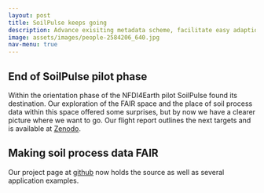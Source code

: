 ```yaml
---
layout: post
title: SoilPulse keeps going
description: Advance exisiting metadata scheme, facilitate easy adaption to existing (and future) soil erosion data, provide quality control tools.
image: assets/images/people-2584206_640.jpg
nav-menu: true
---
```


## End of SoilPulse pilot phase

Within the orientation phase of the NFDI4Earth pilot SoilPulse found its destination.
Our exploration of the FAIR space and the place of soil process data within this space offered some surprises, but by now we have a clearer picture where we want to go.
Our flight report outlines the next targets and is available at [Zenodo](xxx).

## Making soil process data FAIR

Our project page at [github]() now holds the source as well as several application examples.
